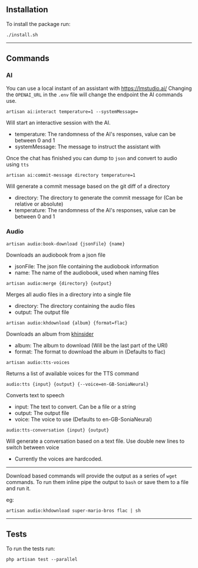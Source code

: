 ## Installation

To install the package run:
```
./install.sh
```
---
## Commands

### AI

You can use a local instant of an assistant with https://lmstudio.ai/
Changing the `OPENAI_URL` in the `.env` file will change the endpoint the AI commands use.

```shell
artisan ai:interact temperature=1 --systemMessage=
```

Will start an interactive session with the AI.
 - temperature: The randomness of the AI's responses, value can be between 0 and 1
 - systemMessage: The message to instruct the assistant with

Once the chat has finished you can dump to `json` and convert to audio using `tts`

```shell
artisan ai:commit-message directory temperature=1
```

 Will generate a commit message based on the git diff of a directory
 - directory: The directory to generate the commit message for (Can be relative or absolute)
 - temperature: The randomness of the AI's responses, value can be between 0 and 1

### Audio

```shell
artisan audio:book-download {jsonFile} {name}
```
Downloads an audiobook from a json file
 - jsonFile: The json file containing the audiobook information
 - name: The name of the audiobook, used when naming files

```shell
artisan audio:merge {directory} {output}
```
Merges all audio files in a directory into a single file
 - directory: The directory containing the audio files
 - output: The output file

```shell
artisan audio:khdownload {album} {format=flac}
```
Downloads an album from [khinsider](https://downloads.khinsider.com)
 - album: The album to download (Will be the last part of the URI)
 - format: The format to download the album in (Defaults to flac)

```shell
artisan audio:tts-voices
```
Returns a list of available voices for the TTS command

```shell
audio:tts {input} {output} {--voice=en-GB-SoniaNeural}
```
Converts text to speech
 - input: The text to convert. Can be a file or a string
 - output: The output file
 - voice: The voice to use (Defaults to en-GB-SoniaNeural)

```shell
audio:tts-conversation {input} {output}
```
Will generate a conversation based on a text file. Use double new lines to switch between voice 
 - Currently the voices are hardcoded.

----
Download based commands will provide the output as a series of `wget` commands.
To run them inline pipe the output to `bash` or save them to a file and run it.

eg: 
```shell
artisan audio:khdownload super-mario-bros flac | sh
```
---
## Tests

To run the tests run: 
```shell
php artisan test --parallel
```
